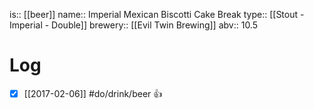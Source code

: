 is:: [[beer]]
name:: Imperial Mexican Biscotti Cake Break
type:: [[Stout - Imperial - Double]]
brewery:: [[Evil Twin Brewing]]
abv:: 10.5

# Log
- [x] [[2017-02-06]] #do/drink/beer 👍
